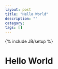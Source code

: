 ```yaml
---
layout: post
title: "Hello World"
description: ""
category: 
tags: []
---
```

{% include JB/setup %}

# Hello World
